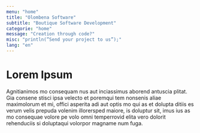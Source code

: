 ```yaml
---
menu: "home"
title: "Olombena Software"
subtitle: "Boutique Software Development"
categorie: "home"
message: "Creation through code?"
misc: "println(”Send your project to us”);"
lang: "en"
---
```

# Lorem Ipsum

Agnitianimos mo consequam nus aut inciassimus aborend antuscia plitat.
Gia consene stisci ipsa velecto et poremqui tem nonsenis aliae maximolorum et mi, offici asperita adi aut optis mo qui as et dolupta ditiis es verum velis prepuda volenim illorersped maiore, is doluptur sit, imus ius as mo consequae volore pe volo omni temperrovid elita vero dolorit rehenduciis si doluptaqui volorpor magname num fuga.